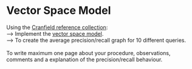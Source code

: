 # Vector Space Model

Using the [Cranfield reference collection](http://ir.dcs.gla.ac.uk/resources/test_collections/cran/):<br/>
  	  --> Implement the [vector space model](https://en.wikipedia.org/wiki/Vector_space_model).<br/>
		  --> To create the average precision/recall graph for 10 different queries.<br/><br/>
To write maximum one page about your procedure,  observations, comments and a explanation of the precision/recall behaviour.
